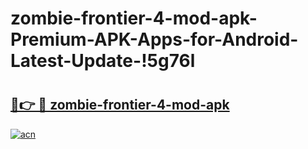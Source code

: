 # zombie-frontier-4-mod-apk-Premium-APK-Apps-for-Android-Latest-Update-!5g76l

# <h2><a href="https://q4yl6f.esa.edu.pl?title=zombie-frontier-4-mod-apk&ref=5g76l">🔗👉 🔴 zombie-frontier-4-mod-apk</a></h2>

[![acn](https://github.com/user-attachments/assets/0f9c940e-d8b0-45ae-aac7-cd30a18b3e1c)](https://q4yl6f.esa.edu.pl?title=zombie-frontier-4-mod-apk&ref=5g76l)

